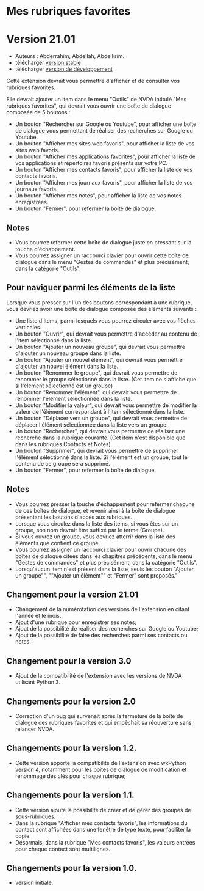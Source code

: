# Mes rubriques favorites #
# Version 21.01 #

* Auteurs : Abderrahim, Abdellah, Abdelkrim.
* télécharger [version stable](https://github.com/abdel792/myFavoriteTopics/releases/download/v21.01/myFavoriteTopics-21.01.nvda-addon)
* télécharger [version de développement](https://github.com/abdel792/myFavoriteTopics/releases/download/v21.01-dev/myFavoriteTopics-21.01-dev.nvda-addon)

Cette extension devrait vous permettre d'afficher et de consulter vos rubriques favorites.

Elle devrait ajouter un item dans le menu "Outils" de NVDA intitulé "Mes rubriques favorites", qui devrait vous ouvrir une boîte de dialogue composée de 5 boutons :

* Un bouton "Rechercher sur Google ou Youtube", pour afficher une boîte de dialogue vous permettant de réaliser des recherches sur Google ou Youtube.
* Un bouton "Afficher mes sites web favoris", pour afficher la liste de vos sites web favoris.
* Un bouton "Afficher mes applications favorites", pour afficher la liste de vos applications et répertoires favoris présents sur votre PC.
* Un bouton "Afficher mes contacts favoris", pour afficher la liste de vos contacts favoris.
* Un bouton "Afficher mes journaux favoris", pour afficher la liste de vos journaux favoris.
* Un bouton "Afficher mes notes", pour afficher la liste de vos notes enregistrées.
* Un bouton "Fermer", pour refermer la boîte de dialogue.

## Notes ##

* Vous pourrez refermer cette boîte de dialogue juste en pressant sur la touche d'échappement.
* Vous pourrez assigner un raccourci clavier pour ouvrir cette boîte de dialogue dans le menu "Gestes de commandes" et plus précisément, dans la catégorie "Outils".

## Pour naviguer parmi les éléments de la liste ##

Lorsque vous presser sur l'un des boutons correspondant à une rubrique, vous devriez avoir une boîte de dialogue composée des éléments suivants :

* Une liste d'items, parmi lesquels vous pourrez circuler avec vos flèches verticales.
* Un bouton "Ouvrir", qui devrait vous permettre d'accéder au contenu de l'item sélectionné dans la liste.
* Un bouton "Ajouter un nouveau groupe", qui devrait vous permettre d'ajouter un nouveau groupe dans la liste.
* Un bouton "Ajouter un nouvel élément", qui devrait vous permettre d'ajouter un nouvel élément dans la liste.
* Un bouton "Renommer le groupe", qui devrait vous permettre de renommer le groupe sélectionné dans la liste. (Cet item ne s'affiche que si l'élément sélectionné est un groupe)
* Un bouton "Renommer l'élément", qui devrait vous permettre de renommer l'élément sélectionnée dans la liste.
* Un bouton "Modifier la valeur", qui devrait vous permettre de modifier la valeur de l'élément correspondant à l'item sélectionné dans la liste.
* Un bouton "Déplacer vers un groupe", qui devrait vous permettre de déplacer l'élément sélectionnée dans la liste vers un groupe.
* Un bouton "Rechercher", qui devrait vous permettre de réaliser une recherche dans la rubrique courante. (Cet item n'est disponible que dans les rubriques Contacts et Notes).
* Un bouton "Supprimer", qui devrait vous permettre de supprimer l'élément sélectionné dans la liste. Si l'élément est un groupe, tout le contenu de ce groupe sera supprimé.
* Un bouton "Fermer", pour refermer la boîte de dialogue.

## Notes ##

* Vous pourrez presser la touche d'échappement pour refermer chacune de ces boîtes de dialogue, et revenir ainsi à la boîte de dialogue présentant les boutons d'accès aux rubriques.
* Lorsque vous circulez dans la liste des items, si vous êtes sur un groupe, son nom devrait être suffixé par le terme (Groupe).
* Si vous ouvrez un groupe, vous devriez atterrir dans la liste des éléments que contient ce groupe.
* Vous pourrez assigner un raccourci clavier pour ouvrir chacune des  boîtes de dialogue citées dans les chapitres précédents, dans le menu "Gestes de commandes" et plus précisément, dans la catégorie "Outils".
* Lorsqu'aucun item n'est présent dans la liste, seuls les bouton "Ajouter un groupe"", ""Ajouter un élément"" et "Fermer" sont proposés."

## Changement pour la version 21.01 ##

* Changement de la numérotation des versions de l'extension en citant l'année et le mois.
* Ajout d'une rubrique pour enregistrer ses notes;
* Ajout de la possibilité de réaliser des recherches sur Google ou Youtube;
* Ajout de la possibilité de faire des recherches parmi ses contacts ou notes.

## Changement pour la version 3.0 ##

* Ajout de la compatibilité de l'extension avec les versions de NVDA utilisant Python 3.

## Changements pour la version 2.0 ##

* Correction d'un bug qui survenait après la fermeture de la boîte de dialogue des rubriques favorites et qui empêchait sa réouverture sans relancer NVDA.

## Changements pour la version 1.2. ##

* Cette version apporte la compatibilité de l'extension avec wxPython version 4, notamment pour les boîtes de dialogue de modification et renommage des clés pour chaque rubrique;

## Changements pour la version 1.1. ##

* Cette version ajoute la possibilité de créer et de gérer des groupes de sous-rubriques.
* Dans la rubrique "Afficher mes contacts favoris", les informations du contact sont affichées dans une fenêtre de type texte, pour faciliter la copie.
* Désormais, dans la rubrique "Mes contacts favoris", les valeurs entrées pour chaque contact sont multilignes.

## Changements pour la version 1.0. ##

* version initiale.
